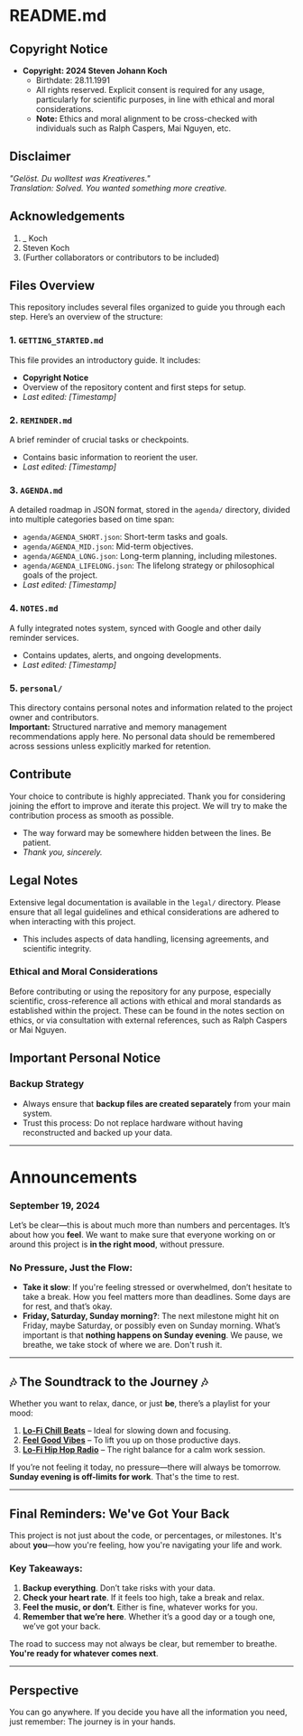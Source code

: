 # README.md

## Copyright Notice

- **Copyright: 2024 Steven Johann Koch**  
  - Birthdate: 28.11.1991  
  - All rights reserved. Explicit consent is required for any usage, particularly for scientific purposes, in line with ethical and moral considerations.  
  - **Note:** Ethics and moral alignment to be cross-checked with individuals such as Ralph Caspers, Mai Nguyen, etc.

## Disclaimer

_"Gelöst. Du wolltest was Kreativeres."_  
*Translation: Solved. You wanted something more creative.*

## Acknowledgements

1. _ Koch  
2. Steven Koch  
3. (Further collaborators or contributors to be included)

## Files Overview

This repository includes several files organized to guide you through each step. Here’s an overview of the structure:

### 1. `GETTING_STARTED.md`

This file provides an introductory guide. It includes:
- **Copyright Notice**
- Overview of the repository content and first steps for setup.  
- _Last edited: [Timestamp]_

### 2. `REMINDER.md`

A brief reminder of crucial tasks or checkpoints.  
- Contains basic information to reorient the user.  
- _Last edited: [Timestamp]_

### 3. `AGENDA.md`

A detailed roadmap in JSON format, stored in the `agenda/` directory, divided into multiple categories based on time span:

- `agenda/AGENDA_SHORT.json`: Short-term tasks and goals.
- `agenda/AGENDA_MID.json`: Mid-term objectives.
- `agenda/AGENDA_LONG.json`: Long-term planning, including milestones.
- `agenda/AGENDA_LIFELONG.json`: The lifelong strategy or philosophical goals of the project.  
- _Last edited: [Timestamp]_

### 4. `NOTES.md`

A fully integrated notes system, synced with Google and other daily reminder services.
- Contains updates, alerts, and ongoing developments.  
- _Last edited: [Timestamp]_

### 5. `personal/`

This directory contains personal notes and information related to the project owner and contributors.  
**Important:** Structured narrative and memory management recommendations apply here. No personal data should be remembered across sessions unless explicitly marked for retention.

## Contribute

Your choice to contribute is highly appreciated. Thank you for considering joining the effort to improve and iterate this project. We will try to make the contribution process as smooth as possible.  
- The way forward may be somewhere hidden between the lines. Be patient.  
- _Thank you, sincerely._

## Legal Notes

Extensive legal documentation is available in the `legal/` directory. Please ensure that all legal guidelines and ethical considerations are adhered to when interacting with this project.  
- This includes aspects of data handling, licensing agreements, and scientific integrity.

### Ethical and Moral Considerations

Before contributing or using the repository for any purpose, especially scientific, cross-reference all actions with ethical and moral standards as established within the project. These can be found in the notes section on ethics, or via consultation with external references, such as Ralph Caspers or Mai Nguyen. 

## Important Personal Notice

### **Backup Strategy**  
- Always ensure that **backup files are created separately** from your main system.  
- Trust this process: Do not replace hardware without having reconstructed and backed up your data.

---

# Announcements

### **September 19, 2024**  

Let’s be clear—this is about much more than numbers and percentages. It’s about how you **feel**. We want to make sure that everyone working on or around this project is **in the right mood**, without pressure.

### **No Pressure, Just the Flow:**

- **Take it slow**: If you're feeling stressed or overwhelmed, don’t hesitate to take a break. How you feel matters more than deadlines. Some days are for rest, and that’s okay.  
- **Friday, Saturday, Sunday morning?**: The next milestone might hit on Friday, maybe Saturday, or possibly even on Sunday morning. What’s important is that **nothing happens on Sunday evening**. We pause, we breathe, we take stock of where we are. Don't rush it.

---

## 🎶 The Soundtrack to the Journey 🎶

Whether you want to relax, dance, or just **be**, there’s a playlist for your mood:

1. **[Lo-Fi Chill Beats](https://open.spotify.com/playlist/37i9dQZF1DX3rxVfibe1L0)** – Ideal for slowing down and focusing.
2. **[Feel Good Vibes](https://open.spotify.com/playlist/37i9dQZF1DWT7XSlwvR1ar)** – To lift you up on those productive days.
3. **[Lo-Fi Hip Hop Radio](https://www.youtube.com/watch?v=5qap5aO4i9A)** – The right balance for a calm work session.

If you’re not feeling it today, no pressure—there will always be tomorrow. **Sunday evening is off-limits for work**. That's the time to rest.

---

## Final Reminders: We've Got Your Back

This project is not just about the code, or percentages, or milestones. It's about **you**—how you're feeling, how you're navigating your life and work.

### Key Takeaways:
1. **Backup everything**. Don’t take risks with your data.
2. **Check your heart rate**. If it feels too high, take a break and relax.
3. **Feel the music, or don’t**. Either is fine, whatever works for you.
4. **Remember that we’re here**. Whether it’s a good day or a tough one, we’ve got your back.

The road to success may not always be clear, but remember to breathe. **You're ready for whatever comes next**.

---

## Perspective

You can go anywhere. If you decide you have all the information you need, just remember: The journey is in your hands.
